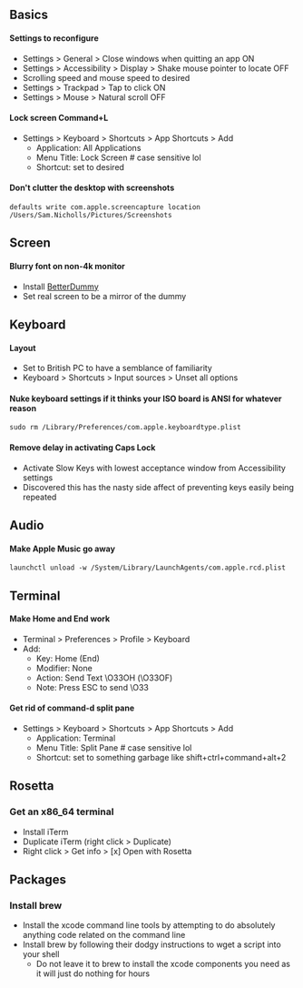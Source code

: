## Basics

#### Settings to reconfigure

* Settings > General > Close windows when quitting an app ON
* Settings > Accessibility > Display > Shake mouse pointer to locate OFF
* Scrolling speed and mouse speed to desired
* Settings > Trackpad > Tap to click ON
* Settings > Mouse > Natural scroll OFF

#### Lock screen Command+L

* Settings > Keyboard > Shortcuts > App Shortcuts > Add
   * Application: All Applications
   * Menu Title: Lock Screen # case sensitive lol
   * Shortcut: set to desired

#### Don't clutter the desktop with screenshots

```
defaults write com.apple.screencapture location /Users/Sam.Nicholls/Pictures/Screenshots
```

## Screen

#### Blurry font on non-4k monitor

* Install [BetterDummy](https://github.com/waydabber/BetterDummy)
* Set real screen to be a mirror of the dummy

## Keyboard

#### Layout

* Set to British PC to have a semblance of familiarity
* Keyboard > Shortcuts > Input sources > Unset all options

#### Nuke keyboard settings if it thinks your ISO board is ANSI for whatever reason

```
sudo rm /Library/Preferences/com.apple.keyboardtype.plist
```

#### Remove delay in activating Caps Lock

* Activate Slow Keys with lowest acceptance window from Accessibility settings
* Discovered this has the nasty side affect of preventing keys easily being repeated

## Audio

#### Make Apple Music go away

```
launchctl unload -w /System/Library/LaunchAgents/com.apple.rcd.plist
```

## Terminal

#### Make Home and End work

* Terminal > Preferences > Profile > Keyboard
* Add:
    *  Key: Home (End)
    *  Modifier: None
    *  Action: Send Text \O33OH (\O33OF)
    *  Note: Press ESC to send \O33

#### Get rid of command-d split pane

* Settings > Keyboard > Shortcuts > App Shortcuts > Add
   * Application: Terminal
   * Menu Title: Split Pane # case sensitive lol
   * Shortcut: set to something garbage like shift+ctrl+command+alt+2


## Rosetta

### Get an x86_64 terminal

* Install iTerm
* Duplicate iTerm (right click > Duplicate)
* Right click > Get info > [x] Open with Rosetta

## Packages

### Install brew

* Install the xcode command line tools by attempting to do absolutely anything code related on the command line
* Install brew by following their dodgy instructions to wget a script into your shell
    * Do not leave it to brew to install the xcode components you need as it will just do nothing for hours
